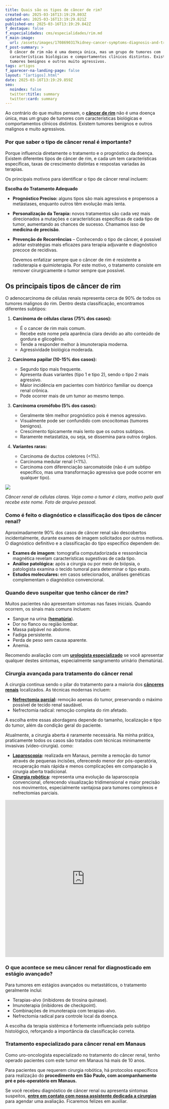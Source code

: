 ```yaml
---
title: Quais são os tipos de câncer de rim?
created-on: 2025-03-16T13:19:29.803Z
updated-on: 2025-03-16T13:19:29.821Z
published-on: 2025-03-16T13:19:29.842Z
f_destaque: false
f_especialidades: cms/especialidades/rim.md
f_main-image:
  url: /assets/images/1708690317kidney-cancer-symptoms-diagnosis-and-treatment.jpg
f_post-summary: >
  O câncer de rim não é uma doença única, mas um grupo de tumores com
  características biológicas e comportamentos clínicos distintos. Existem
  tumores benignos e outros muito agressivos.
tags: artigos
f_aparecer-na-landing-page: false
layout: "[artigos].html"
date: 2025-03-16T13:19:29.859Z
seo:
  noindex: false
  twitter:title: summary
  twitter:card: summary
---
```

Ao contrário do que muitos pensam, o **[câncer de rim](https://uroconsult.com.br/artigos/c%C3%A2ncer-de-rim-no-amazonas-qual-a-preval%C3%AAncia-na-regi%C3%A3o/)** não é uma doença única, mas um grupo de tumores com características biológicas e comportamentos clínicos distintos. Existem tumores benignos e outros malignos e muito agressivos.

### Por que saber o tipo de câncer renal é importante?

Porque influencia diretamente o tratamento e o prognóstico da doença. Existem diferentes tipos de câncer de rim, e cada um tem características específicas, taxas de crescimento distintas e respostas variadas às terapias.

Os principais motivos para identificar o tipo de câncer renal incluem:

**Escolha do Tratamento Adequado** 

* **Prognóstico Preciso:** alguns tipos são mais agressivos e propensos a metástases, enquanto outros têm evolução mais lenta.
* **Personalização da Terapia:** novos tratamentos são cada vez mais direcionados a mutações e características específicas de cada tipo de tumor, aumentando as chances de sucesso. Chamamos isso de **medicina de precisão**.
* **Prevenção de Recorrências** – Conhecendo o tipo de câncer, é possível adotar estratégias mais eficazes para terapia adjuvante e diagnóstico precoce de recidivas.

  Devemos enfatizar sempre que o câncer de rim é resistente a radioterapia e quimioterapia. Por este motivo, o tratamento consiste em remover cirurgicamente o tumor sempre que possível.

## Os principais tipos de câncer de rim

O adenocarcinoma de células renais representa cerca de 90% de todos os tumores malignos do rim. Dentro desta classificação, encontramos diferentes subtipos:

1. **Carcinoma de células claras (75% dos casos):**

   * É o cancer de rim mais comum.
   * Recebe este nome pela aparência clara devido ao alto conteúdo de gordura e glicogênio.
   * Tende a responder melhor à imunoterapia moderna.
   * Agressividade biológica moderada.
2. **Carcinoma papilar (10-15% dos casos):**

   * Segundo tipo mais frequente.
   * Apresenta duas variantes (tipo 1 e tipo 2), sendo o tipo 2 mais agressivo.
   * Maior incidência em pacientes com histórico familiar ou doença renal crônica.
   * Pode ocorrer mais de um tumor ao mesmo tempo.
3. **Carcinoma cromófobo (5% dos casos):**

   * Geralmente têm melhor prognóstico pois é menos agressivo.
   * Visualmente pode ser confundido com oncocitomas (tumores benignos).
   * Crescimento tipicamente mais lento que os outros subtipos.
   * Raramente metastatiza, ou seja, se dissemina para outros órgãos.
4. **Variantes raras:**

   * Carcinoma de ductos coletores (<1%).
   * Carcinoma medular renal (<1%).
   * Carcinoma com diferenciação sarcomatoide (não é um subtipo específico, mas uma transformação agressiva que pode ocorrer em qualquer tipo).

![](/assets/images/screenshot-2025-03-16-at-11.40.48.png)

*Câncer renal de células claras. Veja como o tumor é claro, motivo pelo qual recebe este nome. Foto de arquivo pessoal.*

### Como é feito o diagnóstico e classificação dos tipos de câncer renal?

Aproximadamente 90% dos casos de câncer renal são descobertos incidentalmente, durante exames de imagem solicitados por outros motivos. O diagnóstico definitivo e a classificação do tipo específico dependem de:

* **Exames de imagem**: tomografia computadorizada e ressonância magnética revelam características sugestivas de cada tipo.
* **Análise patológica:** após a cirurgia ou por meio de biópsia, o patologista examina o tecido tumoral para determinar o tipo exato.
* **Estudos moleculares:** em casos selecionados, análises genéticas complementam o diagnóstico convencional.

### Quando devo suspeitar que tenho câncer de rim?

Muitos pacientes não apresentam sintomas nas fases iniciais. Quando ocorrem, os sinais mais comuns incluem:

* Sangue na urina (**[hematúria](https://uroconsult.com.br/artigos/hematuria-diagnostico-e-tratamento-do-sangramento-urinario/)**).
* Dor no flanco ou região lombar.
* Massa palpável no abdome.
* Fadiga persistente.
* Perda de peso sem causa aparente.
* Anemia.

Recomendo avaliação com um **[urologista especializado](https://uroconsult.com.br/artigos/urologista-em-manaus/)** se você apresentar qualquer destes sintomas, especialmente sangramento urinário (hematúria).

### Cirurgia avançada para tratamento do câncer renal

A cirurgia continua sendo o pilar do tratamento para a maioria dos **[cânceres renais](https://uroconsult.com.br/artigos/c%C3%A2ncer-de-rim-da-crescente-incid%C3%AAncia-%C3%A0-nefrectomia-parcial/)** localizados. As técnicas modernas incluem:

* **[Nefrectomia parcial](https://uroconsult.com.br/artigos/c%C3%A2ncer-de-rim-da-crescente-incid%C3%AAncia-%C3%A0-nefrectomia-parcial/):** remoção apenas do tumor, preservando o máximo possível de tecido renal saudável.
* Nefrectomia radical: remoção completa do rim afetado.

A escolha entre essas abordagens depende do tamanho, localização e tipo do tumor, além da condição geral do paciente.

Atualmente, a cirurgia aberta é raramente necessária. Na minha prática, praticamente todos os casos são tratados com técnicas minimamente invasivas (vídeo-cirurgia). como:

* **[Laparoscopia](https://uroconsult.com.br/artigos/retirada-do-rim-por-laparoscopia-como-e-feita/):** realizada em Manaus, permite a remoção do tumor através de pequenas incisões, oferecendo menor dor pós-operatória, recuperação mais rápida e menos complicações em comparação à cirurgia aberta tradicional.
* **[Cirurgia robótica](https://uroconsult.com.br/artigos/rob%C3%B3tica-na-cirurgia-de-pr%C3%B3stata-entendendo-as-partes-do-sistema-cir%C3%BArgico/):** representa uma evolução da laparoscopia convencional, oferecendo visualização tridimensional e maior precisão nos movimentos, especialmente vantajosa para tumores complexos e nefrectomias parciais.

<div style="text-align: center; margin-bottom: 20px;">
  <iframe
    width="100%"
    height="500"
    src="https://www.youtube.com/embed/xMK56iSeqQU"
    title="Veja como acontece uma cirurgia robótica #cancerderim #cancerdeprostata #cirurgiarobotica"
    frameborder="0"
    allow="accelerometer; autoplay; clipboard-write; encrypted-media; gyroscope; picture-in-picture; web-share"
    referrerpolicy="strict-origin-when-cross-origin"
    allowfullscreen
    id="responsive-video"
    style="max-width: 800px; margin: 0 auto; display: block;"
  ></iframe>
  <script>
    function adjustIframeHeight() {
      var iframe = document.getElementById('responsive-video');
      if (window.innerWidth < 768) {
        iframe.style.height = '300px'; // Altura para celular
      } else {
        iframe.style.height = '500px'; // Altura para desktop
      }
    }  </script>
</div>

### O que acontece se meu câncer renal for diagnosticado em estágio avançado?

Para tumores em estágios avançados ou metastáticos, o tratamento geralmente inclui:

* Terapias-alvo (inibidores de tirosina quinase).
* Imunoterapia (inibidores de checkpoint).
* Combinações de imunoterapia com terapias-alvo.
* Nefrectomia radical para controle local da doença.

A escolha da terapia sistêmica é fortemente influenciada pelo subtipo histológico, reforçando a importância da classificação correta.

### Tratamento especializado para câncer renal em Manaus

Como uro-oncologista especializado no tratamento do câncer renal, tenho operado pacientes com este tumor em Manaus há mais de 10 anos. 

Para pacientes que requerem cirurgia robótica, há protocolos específicos para realização do **procedimento em São Paulo, com acompanhamento pré e pós-operatório em Manaus.**

Se você recebeu diagnóstico de câncer renal ou apresenta sintomas suspeitos, **[entre em contato com nossa assistente dedicada a cirurgias](https://api.whatsapp.com/send?phone=5592982252490)** para agendar uma avaliação. Ficaremos felizes em auxiliar.